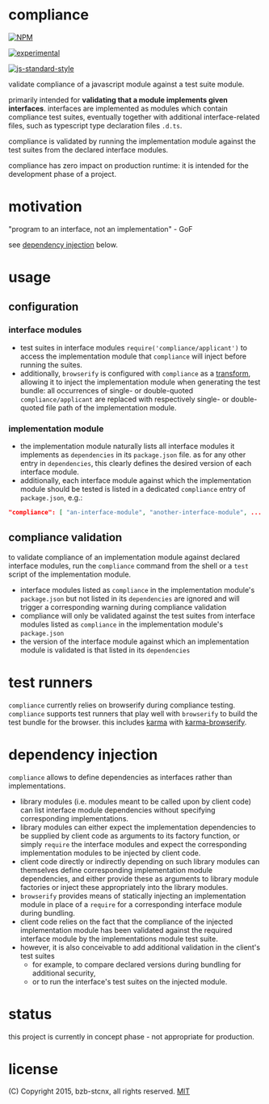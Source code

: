 # compliance
[![NPM](https://nodei.co/npm/compliance.png?compact=true)](https://nodei.co/npm/compliance/)

[![experimental](http://badges.github.io/stability-badges/dist/experimental.svg)](http://github.com/badges/stability-badges)

[![js-standard-style](https://img.shields.io/badge/code%20style-standard-brightgreen.svg?style=flat)](https://github.com/feross/standard)

validate compliance of a javascript module against a test suite module.

primarily intended for **validating that a module implements given interfaces**.
interfaces are implemented as modules which contain compliance test suites,
eventually together with additional interface-related files,
such as typescript type declaration files `.d.ts`.

compliance is validated by running the implementation module against the test suites
from the declared interface modules.

compliance has zero impact on production runtime:
it is intended for the development phase of a project.

# motivation
"program to an interface, not an implementation" - GoF

see [dependency injection](#dependency-injection) below.

# usage
## configuration
### interface modules
* test suites in interface modules `require('compliance/applicant')`
to access the implementation module
that `compliance` will inject before running the suites.
* additionally, `browserify` is configured with `compliance` as a
[transform](https://github.com/substack/browserify-handbook#browserifytransform-field),
allowing it to inject the implementation module when generating the test bundle:
all occurrences of single- or double-quoted `compliance/applicant` are replaced
with respectively single- or double-quoted file path of the implementation module.

### implementation module
* the implementation module naturally lists all interface modules it implements
as `dependencies` in its `package.json` file.
as for any other entry in `dependencies`,
this clearly defines the desired version of each interface module.
* additionally, each interface module against which the implementation module
should be tested is listed in a dedicated `compliance` entry of `package.json`,
e.g.:
```json
"compliance": [ "an-interface-module", "another-interface-module", ... ]
```

## compliance validation
to validate compliance of an implementation module against declared interface modules,
run the `compliance` command from the shell or a `test` script of the implementation module.
* interface modules listed as `compliance` in the implementation module's `package.json`
but not listed in its `dependencies` are ignored
and will trigger a corresponding warning during compliance validation
* compliance will only be validated against the test suites from interface modules
listed as `compliance` in the implementation module's `package.json`
* the version of the interface module against which an implementation module
is validated is that listed in its `dependencies`

# test runners
`compliance` currently relies on browserify during compliance testing.
`compliance` supports test runners that play well with `browserify`
to build the test bundle for the browser.
this includes [karma](http://karma-runner.github.io/) with [karma-browserify](https://www.npmjs.com/package/karma-browserify).

# dependency injection
`compliance` allows to define dependencies as interfaces rather than implementations.
* library modules (i.e. modules meant to be called upon by client code) can list
interface module dependencies without specifying corresponding implementations.
* library modules can either expect the implementation dependencies to be
supplied by client code as arguments to its factory function,
or simply `require` the interface modules and
expect the corresponding implementation modules to be injected by client code.
* client code directly or indirectly depending on such library modules
can themselves define corresponding implementation module dependencies,
and either provide these as arguments to library module factories
or inject these appropriately into the library modules.
* `browserify` provides means of statically injecting an implementation module
in place of a `require` for a corresponding interface module during bundling.
* client code relies on the fact that the compliance
of the injected implementation module has been validated
against the required interface module by the implementations module test suite.
* however, it is also conceivable to add additional validation in the client's test suites
  * for example, to compare declared versions during bundling for additional security,
  * or to run the interface's test suites on the injected module.

# status
this project is currently in concept phase - not appropriate for production.

# license
(C) Copyright 2015, bzb-stcnx,
all rights reserved.
[MIT](./LICENSE)
